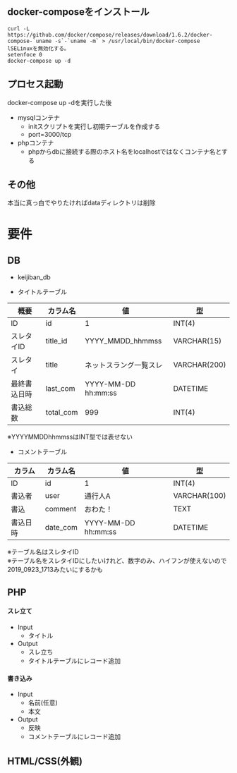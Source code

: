 ## docker-composeをインストール
```
curl -L https://github.com/docker/compose/releases/download/1.6.2/docker-compose-`uname -s`-`uname -m` > /usr/local/bin/docker-compose
lSELinuxを無効化する。
setenfoce 0
docker-compose up -d
```
## プロセス起動
docker-compose up -dを実行した後

- mysqlコンテナ
	- initスクリプトを実行し初期テーブルを作成する
	- port=3000/tcp
- phpコンテナ
	- phpからdbに接続する際のホスト名をlocalhostではなくコンテナ名とする
## その他
本当に真っ白でやりたければdataディレクトリは削除

# 要件
## DB

- keijiban_db

- タイトルテーブル  

|概要|カラム名|値|型|
|---|---|---|---|
|ID|id|1|INT(4)|
|スレタイID|title_id|YYYY_MMDD_hhmmss|VARCHAR(15)|
|スレタイ|title|ネットスラング一覧スレ|VARCHAR(200)|
|最終書込日時|last_com|YYYY-MM-DD hh:mm:ss|DATETIME|
|書込総数|total_com|999|INT(4)|

※YYYYMMDDhhmmssはINT型では表せない

- コメントテーブル  

|カラム|カラム名|値|型|
|---|---|---|---|
|ID|id|1|INT(4)|
|書込者|user|通行人A|VARCHAR(100)|
|書込|comment|おわた！|TEXT|
|書込日時|date_com|YYYY-MM-DD hh:mm:ss|DATETIME|

※テーブル名はスレタイID   
※テーブル名をスレタイIDにしたいけれど、数字のみ、ハイフンが使えないので2019_0923_1713みたいにするかも

## PHP

#### スレ立て

- Input
	- タイトル
- Output
	- スレ立ち
	- タイトルテーブルにレコード追加

#### 書き込み

- Input
	- 名前(任意)
	- 本文
- Output
	- 反映
	- コメントテーブルにレコード追加

## HTML/CSS(外観)


